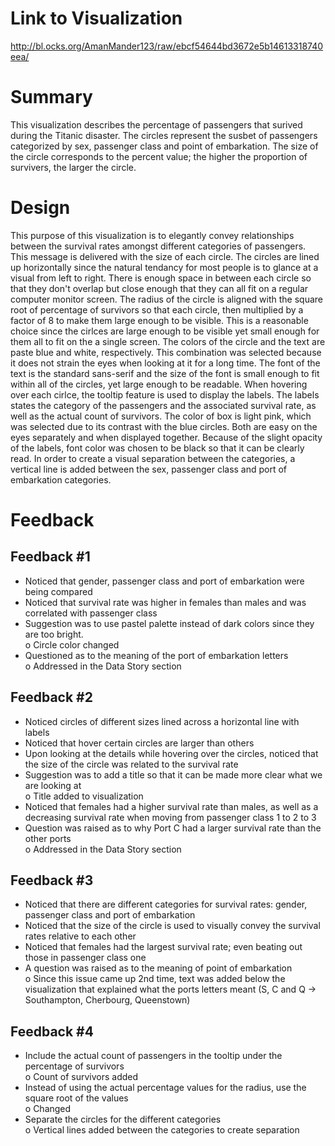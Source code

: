 # Link to Visualization 

http://bl.ocks.org/AmanMander123/raw/ebcf54644bd3672e5b14613318740eea/  

# Summary  
This visualization describes the percentage of passengers that surived during the Titanic disaster. The circles represent the susbet of passengers categorized by sex, passenger class and point of embarkation. The size of the circle corresponds to the percent value; the higher the proportion of survivers, the larger the circle.

# Design  
This purpose of this visualization is to elegantly convey relationships between the survival rates amongst different categories of passengers. This message is delivered with the size of each circle. The circles are lined up horizontally since the natural tendancy for most people is to glance at a visual from left to right. There is enough space in between each circle so that they don't overlap but close enough that they can all fit on a regular computer monitor screen. The radius of the circle is aligned with the square root of percentage of survivors so that each circle, then multiplied by a factor of 8 to make them large enough to be visible. This is a reasonable choice since the cirlces are large enough to be visible yet small enough for them all to fit on the a single screen. The colors of the circle and the text are paste blue and white, respectively. This combination was selected because it does not strain the eyes when looking at it for a long time. The font of the text is the standard sans-serif and the size of the font is small enough to fit within all of the circles, yet large enough to be readable. When hovering over each cirlce, the tooltip feature is used to display the labels. The labels states the category of the passengers and the associated survival rate, as well as the actual count of survivors. The color of box is light pink, which was selected due to its contrast with the blue circles. Both are easy on the eyes separately and when displayed together. Because of the slight opacity of the labels, font color was chosen to be black so that it can be clearly read. In order to create a visual separation between the categories, a vertical line is added between the sex, passenger class and port of embarkation categories.

# Feedback  
## Feedback #1  

-	Noticed that gender, passenger class and port of embarkation were being compared
-	Noticed that survival rate was higher in females than males and was correlated with passenger class
-	Suggestion was to use pastel palette instead of dark colors since they are too bright.   
	o	Circle color changed
-	Questioned as to the meaning of the port of embarkation letters  
	o	Addressed in the Data Story section

## Feedback #2  

-	Noticed circles of different sizes lined across a horizontal line with labels 
-	Noticed that hover certain circles are larger than others
-	Upon looking at the details while hovering over the circles, noticed that the size of the circle was related to the survival rate
-	Suggestion was to add a title so that it can be made more clear what we are looking at  
	o	Title added to visualization
-	Noticed that females had a higher survival rate than males, as well as a decreasing survival rate when moving from passenger class 1 to 2 to 3
-	Question was raised as to why Port C had a larger survival rate than the other ports  
	o	Addressed in the Data Story section

## Feedback #3  

-	Noticed that there are different categories for survival rates: gender, passenger class and port of embarkation
-	Noticed that the size of the circle is used to visually convey the survival rates relative to each other
-	Noticed that females had the largest survival rate; even beating out those in passenger class one
-	A question was raised as to the meaning of point of embarkation  
	o	Since this issue came up 2nd time, text was added below the visualization that explained what the ports letters meant (S, C and Q → Southampton, Cherbourg, Queenstown)

## Feedback #4  
- Include the actual count of passengers in the tooltip under the percentage of survivors  
	o	Count of survivors added
- Instead of using the actual percentage values for the radius, use the square root of the values  
	o	Changed
- Separate the circles for the different categories  
	o	Vertical lines added between the categories to create separation

